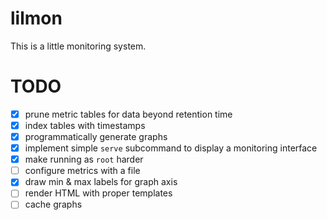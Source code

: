 # lilmon

This is a little monitoring system.

# TODO

- [x] prune metric tables for data beyond retention time
- [x] index tables with timestamps
- [x] programmatically generate graphs
- [x] implement simple `serve` subcommand to display a monitoring interface
- [x] make running as `root` harder
- [ ] configure metrics with a file
- [x] draw min & max labels for graph axis
- [ ] render HTML with proper templates
- [ ] cache graphs
